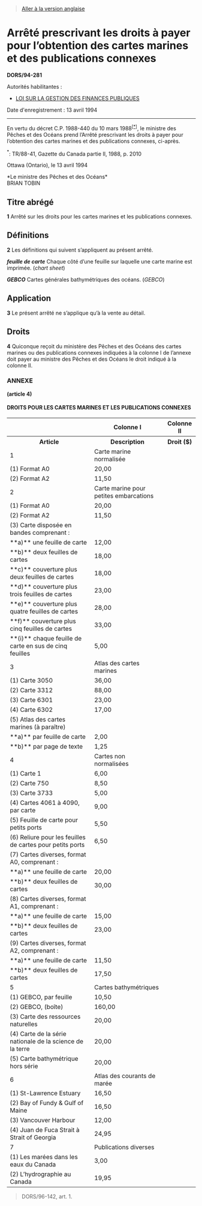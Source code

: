 > [Aller à la version anglaise](/en/Regulations/Statutory%20Orders%20and%20Regulations/94/281.md)

# Arrêté prescrivant les droits à payer pour l’obtention des cartes marines et des publications connexes

**DORS/94-281**

Autorités habilitantes : 
- [LOI SUR LA GESTION DES FINANCES PUBLIQUES](/fr/Lois/Lois%20révisées%20du%20Canada/F/F-11.md)

Date d'enregistrement : 13 avril 1994

----------

En vertu du décret C.P. 1988-440 du 10 mars 1988<sup><a href='#nbp_SOR-94-281_f_hq_5116'>[*]</a></sup>, le ministre des Pêches et des Océans prend l’Arrêté prescrivant les droits à payer pour l’obtention des cartes marines et des publications connexes, ci-après.

<a name='nbp_SOR-94-281_f_hq_5116'><sup>*</sup></a>: TR/88-41, Gazette du Canada partie II, 1988, p. 2010<br />

Ottawa (Ontario), le 13 avril 1994


<p>*Le ministre des Pêches et des Océans*<br />BRIAN TOBIN<br /></p>




## Titre abrégé


**1** Arrêté sur les droits pour les cartes marines et les publications connexes.




## Définitions


**2** Les définitions qui suivent s’appliquent au présent arrêté.

***feuille de carte*** Chaque côté d’une feuille sur laquelle une carte marine est imprimée. (*chart sheet*)

***GEBCO*** Cartes générales bathymétriques des océans. (*GEBCO*)




## Application


**3** Le présent arrêté ne s’applique qu’à la vente au détail.




## Droits


**4** Quiconque reçoit du ministère des Pêches et des Océans des cartes marines ou des publications connexes indiquées à la colonne I de l’annexe doit payer au ministre des Pêches et des Océans le droit indiqué à la colonne II.




### **ANNEXE** 
**(article 4)**
#### DROITS POUR LES CARTES MARINES ET LES PUBLICATIONS CONNEXES
<table>
<tr>
<th></th>
<th>Colonne I</th>
<th>Colonne II</th>
</tr>
<tr>
<th>Article</th>
<th>Description</th>
<th>Droit ($)</th>
</tr>
<tr>
<td>1</td>
<td>Carte marine normalisée</td>
<td></td>
</tr>
<tr>
<td>(1) Format A0 </td>
<td>20,00</td>
</tr>
<tr>
<td>(2) Format A2 </td>
<td>11,50</td>
</tr>
<tr>
<td>2</td>
<td>Carte marine pour petites embarcations</td>
<td></td>
</tr>
<tr>
<td>(1) Format A0 </td>
<td>20,00</td>
</tr>
<tr>
<td>(2) Format A2 </td>
<td>11,50</td>
</tr>
<tr>
<td>(3) Carte disposée en bandes comprenant :</td>
<td></td>
</tr>
<tr>
<td>**a)** une feuille de carte 

</td>
<td>12,00</td>
</tr>
<tr>
<td>**b)** deux feuilles de cartes 

</td>
<td>18,00</td>
</tr>
<tr>
<td>**c)** couverture plus deux feuilles de cartes 

</td>
<td>18,00</td>
</tr>
<tr>
<td>**d)** couverture plus trois feuilles de cartes 

</td>
<td>23,00</td>
</tr>
<tr>
<td>**e)** couverture plus quatre feuilles de cartes 

</td>
<td>28,00</td>
</tr>
<tr>
<td>**f)** couverture plus cinq feuilles de cartes 

</td>
<td>33,00</td>
</tr>
<tr>
<td>**(i)** chaque feuille de carte en sus de cinq feuilles 

</td>
<td>5,00</td>
</tr>
<tr>
<td>3</td>
<td>Atlas des cartes marines</td>
<td></td>
</tr>
<tr>
<td>(1) Carte 3050 </td>
<td>36,00</td>
</tr>
<tr>
<td>(2) Carte 3312 </td>
<td>88,00</td>
</tr>
<tr>
<td>(3) Carte 6301 </td>
<td>23,00</td>
</tr>
<tr>
<td>(4) Carte 6302 </td>
<td>17,00</td>
</tr>
<tr>
<td>(5) Atlas des cartes marines (à paraître)</td>
<td></td>
</tr>
<tr>
<td>**a)** par feuille de carte 

</td>
<td>2,00</td>
</tr>
<tr>
<td>**b)** par page de texte 

</td>
<td>1,25</td>
</tr>
<tr>
<td>4</td>
<td>Cartes non normalisées</td>
<td></td>
</tr>
<tr>
<td>(1) Carte 1 </td>
<td>6,00</td>
</tr>
<tr>
<td>(2) Carte 750 </td>
<td>8,50</td>
</tr>
<tr>
<td>(3) Carte 3733 </td>
<td>5,00</td>
</tr>
<tr>
<td>(4) Cartes 4061 à 4090, par carte </td>
<td>9,00</td>
</tr>
<tr>
<td>(5) Feuille de carte pour petits ports </td>
<td>5,50</td>
</tr>
<tr>
<td>(6) Reliure pour les feuilles de cartes pour petits ports </td>
<td>6,50</td>
</tr>
<tr>
<td>(7) Cartes diverses, format A0, comprenant :</td>
<td></td>
</tr>
<tr>
<td>**a)** une feuille de carte 

</td>
<td>20,00</td>
</tr>
<tr>
<td>**b)** deux feuilles de cartes 

</td>
<td>30,00</td>
</tr>
<tr>
<td>(8) Cartes diverses, format A1, comprenant :</td>
<td></td>
</tr>
<tr>
<td>**a)** une feuille de carte 

</td>
<td>15,00</td>
</tr>
<tr>
<td>**b)** deux feuilles de cartes 

</td>
<td>23,00</td>
</tr>
<tr>
<td>(9) Cartes diverses, format A2, comprenant :</td>
<td></td>
</tr>
<tr>
<td>**a)** une feuille de carte 

</td>
<td>11,50</td>
</tr>
<tr>
<td>**b)** deux feuilles de cartes 

</td>
<td>17,50</td>
</tr>
<tr>
<td>5</td>
<td>Cartes bathymétriques</td>
<td></td>
</tr>
<tr>
<td>(1) GEBCO, par feuille </td>
<td>10,50</td>
</tr>
<tr>
<td>(2) GEBCO, (boîte) </td>
<td>160,00</td>
</tr>
<tr>
<td>(3) Carte des ressources naturelles </td>
<td>20,00</td>
</tr>
<tr>
<td>(4) Carte de la série nationale de la science de la terre </td>
<td>20,00</td>
</tr>
<tr>
<td>(5) Carte bathymétrique hors série </td>
<td>20,00</td>
</tr>
<tr>
<td>6</td>
<td>Atlas des courants de marée</td>
<td></td>
</tr>
<tr>
<td>(1) St-Lawrence Estuary </td>
<td>16,50</td>
</tr>
<tr>
<td>(2) Bay of Fundy & Gulf of Maine </td>
<td>16,50</td>
</tr>
<tr>
<td>(3) Vancouver Harbour </td>
<td>12,00</td>
</tr>
<tr>
<td>(4) Juan de Fuca Strait à Strait of Georgia </td>
<td>24,95</td>
</tr>
<tr>
<td>7</td>
<td>Publications diverses</td>
<td></td>
</tr>
<tr>
<td>(1) Les marées dans les eaux du Canada </td>
<td>3,00</td>
</tr>
<tr>
<td>(2) L’hydrographie au Canada </td>
<td>19,95</td>
</tr>
</table>

> DORS/96-142, art. 1.


